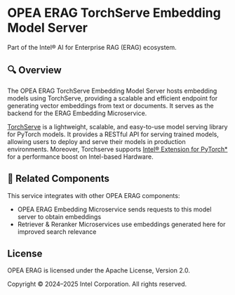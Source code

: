 # OPEA ERAG TorchServe Embedding Model Server

Part of the Intel® AI for Enterprise RAG (ERAG) ecosystem.

## 🔍 Overview

The OPEA ERAG TorchServe Embedding Model Server hosts embedding models using TorchServe, providing a scalable and efficient endpoint for generating vector embeddings from text or documents. It serves as the backend for the ERAG Embedding Microservice.

[TorchServe](https://pytorch.org/serve/) is a lightweight, scalable, and easy-to-use model serving library for PyTorch models. It provides a RESTful API for serving trained models, allowing users to deploy and serve their models in production environments. Moreover, Torchserve supports [Intel® Extension for PyTorch*](https://github.com/intel/intel-extension-for-pytorch) for a performance boost on Intel-based Hardware.

## 🔗 Related Components

This service integrates with other OPEA ERAG components:
- OPEA ERAG Embedding Microservice sends requests to this model server to obtain embeddings
- Retriever & Reranker Microservices use embeddings generated here for improved search relevance

## License

OPEA ERAG is licensed under the Apache License, Version 2.0.

Copyright © 2024–2025 Intel Corporation. All rights reserved.
